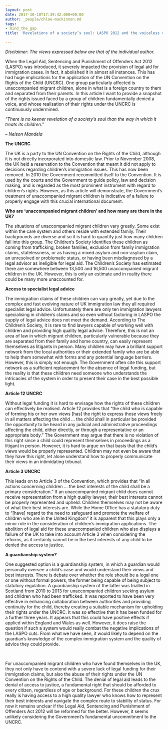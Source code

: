 ```yaml
---
layout: post
date: 2017-10-10T17:39:42.000+00:00
author: _people/chloe-mackinnon.md
tags:
- mind_the_gap
title: 'Revelations of a society’s soul: LASPO 2012 and the voiceless children'

---
```

_Disclaimer: The views expressed below are that of the individual author._

When the Legal Aid, Sentencing and Punishment of Offenders Act 2012 (LASPO) was introduced, it severely impacted the provision of legal aid for immigration cases. In fact, it abolished it in almost all instances. This has had huge implications for the application of the UN Convention on the Rights of the Child (UNCRC). One group particularly affected is unaccompanied migrant children, alone in what is a foreign country to them and separated from their parents. In this article I want to provide a snapshot of the rights issued faced by a group of children fundamentally denied a voice, and whose realisation of their rights under the UNCRC is continuously undermined.

_“There is no keener revelation of a society’s soul than the way in which it treats its children.”_

_– Nelson Mandela_

**The UNCRC**

The UK is a party to the UN Convention on the Rights of the Child, although it is not directly incorporated into domestic law. Prior to November 2008, the UK held a reservation to the Convention that meant it did not apply to decisions regarding children’s immigration issues. This has now been removed. In 2010 the Government recommitted itself to the Convention. It is used by the courts and the Government to guide policy, law and decision making, and is regarded as the most prominent instrument with regard to children’s rights. However, as this article will demonstrate, the Government’s treatment of unaccompanied migrant children is indicative of a failure to properly engage with this crucial international document.

**Who are ‘unaccompanied migrant children’ and how many are there in the UK?**

The situations of unaccompanied migrant children vary greatly. Some exist within the care system and others reside with extended family. Their backgrounds are diverse and so it is hard to quantify just how many children fall into this group. The Children’s Society identifies these children as coming from trafficking, broken families, exclusion from family immigration claims, statelessness, or as having a mixed asylum and non-asylum claim, an unresolved or problematic status, or having been misdiagnosed by a legal advisor as ineligible for legal aid. The Children’s Society has estimated there are somewhere between 13,500 and 16,500 unaccompanied migrant children in the UK. However, this is only an estimate and in reality there could be many more unaccounted for.

**Access to specialist legal advice**

The immigration claims of these children can vary greatly, yet due to the complex and fast evolving nature of UK immigration law they all required specialist legal advice. Unfortunately there are only ten immigration lawyers specialising in children’s claims and so even without factoring in LASPO the supply of legal advice does not meet the demand. According to The Children’s Society, it is rare to find lawyers capable of working well with children and providing high quality legal advice. Therefore, this is not an area of law in which migrant children, particularly vulnerable because they are separated from their family and home country, can easily represent themselves as litigants in person. Many children may have a brilliant support network from the local authorities or their extended family who are be able to help them somewhat with forms and any potential language barriers. However, this is simply not enough. The Government often cite this support network as a sufficient replacement for the absence of legal funding, but the reality is that these children need someone who understands the intricacies of the system in order to present their case in the best possible light.

**Article 12 UNCRC**

Without legal funding it is hard to envisage how the rights of these children can effectively be realised. Article 12 provides that “the child who is capable of forming his or her own views \[has\] the right to express those views freely in all matters affecting the child … the child shall in particular be provided the opportunity to be heard in any judicial and administrative proceedings affecting the child, either directly, or through a representative or an appropriate body.” The Government may argue that there is no violation of this right since a child could represent themselves in proceedings as a litigant in person. However, it is hard to argue on that basis that the child’s views would be properly represented. Children may not even be aware that they have this right, let alone understand how to properly communicate their views in an intimidating tribunal.

**Article 3 UNCRC**

This leads on to Article 3 of the Convention, which provides that “In all actions concerning children … the best interests of the child shall be a primary consideration.” If an unaccompanied migrant child does cannot receive representation from a high quality lawyer, their best interests cannot be properly represented and upheld. Children themselves may not be aware of what their best interests are. While the Home Office has a statutory duty to “\[have\] regard to the need to safeguard and promote the welfare of children who are in the United Kingdom” it is apparent that this plays only a minor role in the consideration of children’s immigration applications. The abolition of legal aid for these unaccompanied children who also displays a failure of the UK to take into account Article 3 when considering the reforms, as it certainly cannot be in the best interests of any child to be denied the access to justice.

**A guardianship system?**

One suggested option is a guardianship system, in which a guardian would personally oversee a child’s case and would understand their views and best interests. There is debate over whether the role should be a legal one or one without formal powers, the former being capable of being subject to statutory regulation. A guardianship system of the latter was trialled in Scotland from 2010 to 2013 for unaccompanied children seeking asylum and children who had been trafficked. It was reported to have been very effective in enhancing collaboration between authorities and providing continuity for the child, thereby creating a suitable mechanism for upholding their rights under the UNCRC. It was so effective that it has been funded for a further three years. It appears that this could have positive effects if applied within England and Wales as well. However, it does raise the question if such a system would really combat the negative implications of the LASPO cuts. From what we have seen, it would likely to depend on the guardian’s knowledge of the complex immigration system and the quality of advice they could provide.

​

For unaccompanied migrant children who have found themselves in the UK, they not only have to contend with a severe lack of legal funding for their immigration claims, but also the abuse of their rights under the UN Convention on the Rights of the Child. The denial of legal aid leads to the denial of access to justice, a fundamental right that should be afforded to every citizen, regardless of age or background. For these children the crux really is having access to a high quality lawyer who knows how to represent their best interests and navigate the complex route to stability of status. For now it remains unclear if the Legal Aid, Sentencing and Punishment of Offenders Act 2012 will be reformed for the better. However, it seems unlikely considering the Government’s fundamental uncommitment to the UNCRC.